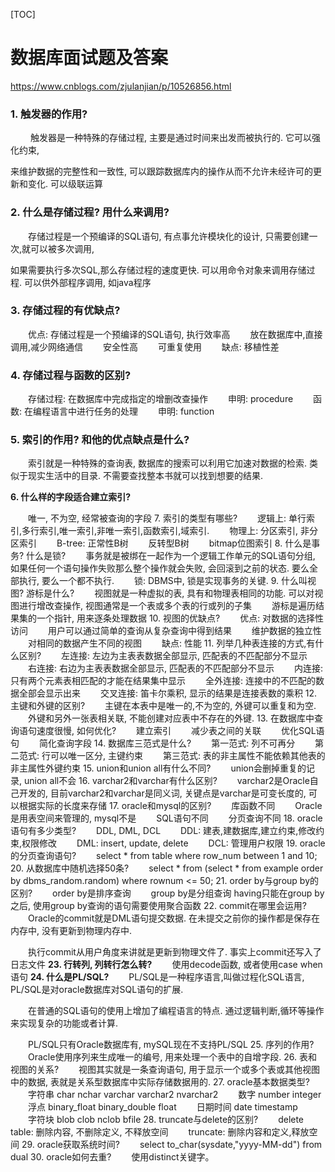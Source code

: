 [TOC]

# 数据库面试题及答案

<https://www.cnblogs.com/zjulanjian/p/10526856.html>

### 1. 触发器的作用?

　　 触发器是一种特殊的存储过程, 主要是通过时间来出发而被执行的. 它可以强化约束,

来维护数据的完整性和一致性, 可以跟踪数据库内的操作从而不允许未经许可的更新和变化. 可以级联运算 

### 2. 什么是存储过程? 用什么来调用?

　　存储过程是一个预编译的SQL语句, 有点事允许模块化的设计, 只需要创建一次,就可以被多次调用,

如果需要执行多次SQL,那么存储过程的速度更快. 可以用命令对象来调用存储过程. 可以供外部程序调用, 如java程序

### 3. 存储过程的有优缺点?
　　优点: 存储过程是一个预编译的SQL语句, 执行效率高
　　放在数据库中,直接调用,减少网络通信
　　安全性高
　　可重复使用
　　缺点: 移植性差

### **4. 存储过程与函数的区别?** 　　

　　存储过程: 在数据库中完成指定的增删改查操作
　　申明: procedure
　　函数: 在编程语言中进行任务的处理
　　申明: function

### 5. 索引的作用? 和他的优点缺点是什么? 　　

　　索引就是一种特殊的查询表, 数据库的搜索可以利用它加速对数据的检索. 类似于现实生活中的目录. 不需要查找整本书就可以找到想要的结果.

**6. 什么样的字段适合建立索引?** 　　

　　唯一, 不为空, 经常被查询的字段 7. 索引的类型有哪些?
　　逻辑上: 单行索引,多行索引,唯一索引,非唯一索引,函数索引,域索引.
　　物理上: 分区索引, 非分区索引
　　B-tree: 正常性B树
　　反转型B树
　　bitmap位图索引
8. 什么是事务? 什么是锁?
　　事务就是被绑在一起作为一个逻辑工作单元的SQL语句分组, 如果任何一个语句操作失败那么整个操作就会失败, 会回滚到之前的状态. 要么全部执行, 要么一个都不执行.
　　锁: DBMS中, 锁是实现事务的关键.
9. 什么叫视图? 游标是什么?
　　视图就是一种虚拟的表, 具有和物理表相同的功能. 可以对视图进行增改查操作, 视图通常是一个表或多个表的行或列的子集
　　游标是遍历结果集的一个指针, 用来逐条处理数据
10. 视图的优缺点?
　　优点: 对数据的选择性访问
　　用户可以通过简单的查询从复杂查询中得到结果
　　维护数据的独立性
　　对相同的数据产生不同的视图
　　缺点: 性能
11. 列举几种表连接的方式,有什么区别?
　　左连接: 左边为主表表数据全部显示, 匹配表的不匹配部分不显示
　　右连接: 右边为主表表数据全部显示, 匹配表的不匹配部分不显示
　　内连接: 只有两个元素表相匹配的才能在结果集中显示
　　全外连接: 连接中的不匹配的数据全部会显示出来
　　交叉连接: 笛卡尔乘积, 显示的结果是连接表数的乘积
12. 主键和外键的区别?
　　主键在本表中是唯一的,不为空的, 外键可以重复和为空.
　　外键和另外一张表相关联, 不能创建对应表中不存在的外键.
13. 在数据库中查询语句速度很慢, 如何优化?
　　建立索引
　　减少表之间的关联
　　优化SQL语句
　　简化查询字段
14. 数据库三范式是什么?
　　第一范式: 列不可再分
　　第二范式: 行可以唯一区分, 主键约束
　　第三范式: 表的非主属性不能依赖其他表的非主属性外键约束
15. union和union all有什么不同?
　　union会删掉重复的记录, union all不会
16. varchar2和varchar有什么区别?
　　varchar2是Oracle自己开发的, 目前varchar2和varchar是同义词, 关键点是varchar是可变长度的, 可以根据实际的长度来存储
17. oracle和mysql的区别?
　　库函数不同
　　Oracle是用表空间来管理的, mysql不是
　　SQL语句不同
　　分页查询不同
18. oracle语句有多少类型?
　　DDL, DML, DCL
　　DDL: 建表,建数据库,建立约束,修改约束,权限修改
　　DML: insert, update, delete
　　DCL: 管理用户权限
19. oracle的分页查询语句?
　　select * from table where row_num between 1 and 10;
20. 从数据库中随机选择50条?
　　select * from (select * from example order by dbms_random.random) where rownum <= 50;
21. order by与group by的区别?
　　order by是排序查询
　　group by是分组查询 having只能在group by之后, 使用group by查询的语句需要使用聚合函数
22. commit在哪里会运用?
　　Oracle的commit就是DML语句提交数据. 在未提交之前你的操作都是保存在内存中, 没有更新到物理内存中.

　　执行commit从用户角度来讲就是更新到物理文件了. 事实上commit还写入了日志文件
**23. 行转列, 列转行怎么转?**
　　使用decode函数, 或者使用case when语句
**24. 什么是PL/SQL?**
　　PL/SQL是一种程序语言,叫做过程化SQL语言, PL/SQL是对oracle数据库对SQL语句的扩展.

　　在普通的SQL语句的使用上增加了编程语言的特点. 通过逻辑判断,循环等操作来实现复杂的功能或者计算. 　　　　

　　PL/SQL只有Oracle数据库有, mySQL现在不支持PL/SQL
25. 序列的作用?
　　Oracle使用序列来生成唯一的编号, 用来处理一个表中的自增字段.
26. 表和视图的关系?
　　视图其实就是一条查询语句, 用于显示一个或多个表或其他视图中的数据, 表就是关系型数据库中实际存储数据用的.
27. oracle基本数据类型?
　　字符串 char nchar varchar varchar2 nvarchar2
　　数字 number integer
　　浮点 binary_float binary_double float
　　日期时间 date timestamp
　　字符块 blob clob nclob bfile
28. truncate与delete的区别?
　　delete table: 删除内容, 不删除定义, 不释放空间
　　truncate: 删除内容和定义,释放空间
29. oracle获取系统时间?
　　select to_char(sysdate,"yyyy-MM-dd") from dual
30. oracle如何去重?
　　使用distinct关键字。

